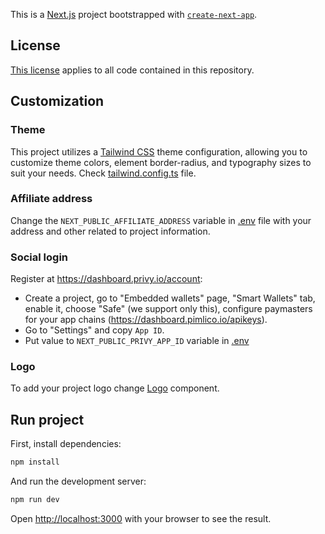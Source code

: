 This is a [Next.js](https://nextjs.org/) project bootstrapped with [`create-next-app`](https://github.com/vercel/next.js/tree/canary/packages/create-next-app).

## License
[This license](/LICENSE.md) applies to all code contained in this repository.

## Customization

### Theme
This project utilizes a [Tailwind CSS](https://tailwindcss.com/docs/theme) theme configuration, allowing you to customize theme colors, element border-radius, and typography sizes to suit your needs. Check [tailwind.config.ts](/tailwind.config.ts) file.

### Affiliate address
Change the `NEXT_PUBLIC_AFFILIATE_ADDRESS` variable in [.env](/.env) file with your address and other related to project information.

### Social login
Register at https://dashboard.privy.io/account:
- Create a project, go to "Embedded wallets" page, "Smart Wallets" tab, enable it, choose "Safe" (we support only this), configure paymasters for your app chains (https://dashboard.pimlico.io/apikeys).
- Go to "Settings" and copy `App ID`.
- Put value to `NEXT_PUBLIC_PRIVY_APP_ID` variable in [.env](/.env)

### Logo
To add your project logo change [Logo](/src/components/ui/Logo/Logo.tsx) component.

## Run project

First, install dependencies:

```bash
npm install
```

And run the development server:

```bash
npm run dev
```

Open [http://localhost:3000](http://localhost:3000) with your browser to see the result.
